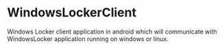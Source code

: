 # WindowsLockerClient
Windows Locker client application in android which will communicate with WindowsLocker application running on windows or linux.
